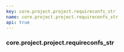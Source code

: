 ```yaml
---
key: core.project.project.requireconfs_str
name: core.project.project.requireconfs_str
api: true
---
```


### core.project.project.requireconfs_str
